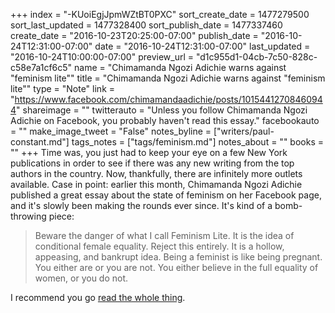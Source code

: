 +++
index = "-KUoiEgjJpmWZtBT0PXC"
sort_create_date = 1477279500
sort_last_updated = 1477328400
sort_publish_date = 1477337460
create_date = "2016-10-23T20:25:00-07:00"
publish_date = "2016-10-24T12:31:00-07:00"
date = "2016-10-24T12:31:00-07:00"
last_updated = "2016-10-24T10:00:00-07:00"
preview_url = "d1c955d1-04cb-7c50-828c-c58e7a1cf6c5"
name = "Chimamanda Ngozi Adichie warns against \"feminism lite\""
title = "Chimamanda Ngozi Adichie warns against \"feminism lite\""
type = "Note"
link = "https://www.facebook.com/chimamandaadichie/posts/10154412708460944"
shareimage = ""
twitterauto = "Unless you follow Chimamanda Ngozi Adichie on Facebook, you probably haven't read this essay."
facebookauto = ""
make_image_tweet = "False"
notes_byline = ["writers/paul-constant.md"]
tags_notes = ["tags/feminism.md"]
notes_about = ""
books = ""
+++
Time was, you just had to keep your eye on a few New York publications in order to see if there was any new writing from the top authors in the country. Now, thankfully, there are infinitely more outlets available. Case in point: earlier this month, Chimamanda Ngozi Adichie published a great essay about the state of feminism on her Facebook page, and it's slowly been making the rounds ever since. It's kind of a bomb-throwing piece:

<blockquote>Beware the danger of what I call Feminism Lite. It is the idea of conditional female equality. Reject this entirely. It is a hollow, appeasing, and bankrupt idea. Being a feminist is like being pregnant. You either are or you are not. You either believe in the full equality of women, or you do not.</blockquote>

I recommend you go [read the whole thing](https://www.facebook.com/chimamandaadichie/posts/10154412708460944).